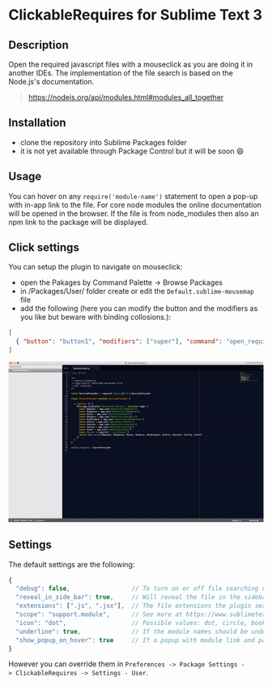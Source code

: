 # ClickableRequires for Sublime Text 3

## Description
Open the required javascript files with a mouseclick as you are doing it in another IDEs.
The implementation of the file search is based on the Node.js's documentation.

> https://nodejs.org/api/modules.html#modules_all_together

## Installation
* clone the repository into Sublime Packages folder
* it is not yet available through Package Control but it will be soon :smile:

## Usage
You can hover on any `require('module-name')` statement to open a pop-up with in-app link to the file.
For core node modules the online documentation will be opened in the browser.
If the file is from node_modules then also an npm link to the package will be displayed.

## Click settings
You can setup the plugin to navigate on mouseclick:
 * open the Pakages by Command Palette -> Browse Packages
 * in /Packages/User/ folder create or edit the `Default.sublime-mousemap` file
 * add the following (here you can modify the button and the modifiers as you like but beware with binding collosions.):

```json
[
  { "button": "button1", "modifiers": ["super"], "command": "open_require_under_cursor", "press_command": "drag_select" }
]
```

![demo](./demo.gif)

## Settings

The default settings are the following:

```javascript
{
  "debug": false,                 // To turn on or off file searching debug logs
  "reveal_in_side_bar": true,     // Will reveal the file in the sidebar
  "extensions": [".js", ".jsx"],  // The file extensions the plugin searches in
  "scope": "support.module",      // See more at https://www.sublimetext.com/docs/3/scope_naming.html
  "icon": "dot",                  // Possible values: dot, circle, bookmark and cross. Empty string for hidden icon.
  "underline": true,              // If the module names should be underlined
  "show_popup_on_hover": true     // If a popup with module link and path should appear on hovering the require statement
}
```

However you can override them in `Preferences -> Package Settings -> ClickableRequires -> Settings - User`.